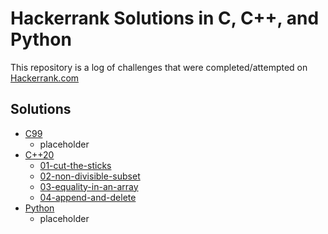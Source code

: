 # Hackerrank Solutions in C, C++, and Python

This repository is a log of challenges that were completed/attempted on  
[Hackerrank.com](https://hackerrank.com)

## Solutions
- [C99](01-C99)
  - placeholder
- [C++20](02-C++)
  - [01-cut-the-sticks](02-C++/01-cut-the-sticks)
  - [02-non-divisible-subset](02-C++/02-non-divisible-subset)
  - [03-equality-in-an-array](02-C++/03-equality-in-an-array)
  - [04-append-and-delete](02-C++/04-append-and-delete)
- [Python](03-Python)
  - placeholder
